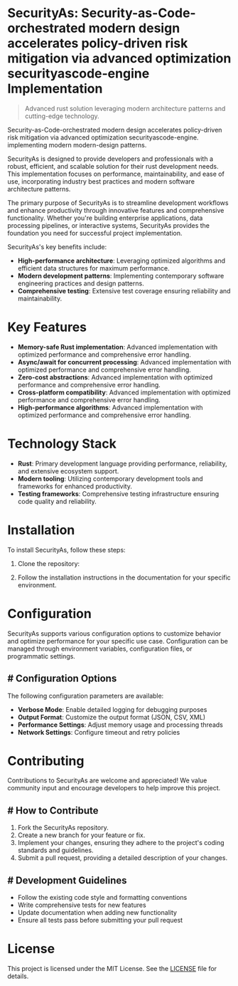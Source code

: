 <!-- fallback_SecurityAs_20250810023849_69746 -->

# SecurityAs: Security-as-Code-orchestrated modern design accelerates policy-driven risk mitigation via advanced optimization securityascode-engine Implementation
> Advanced rust solution leveraging modern architecture patterns and cutting-edge technology.

Security-as-Code-orchestrated modern design accelerates policy-driven risk mitigation via advanced optimization securityascode-engine. implementing modern modern-design patterns.

SecurityAs is designed to provide developers and professionals with a robust, efficient, and scalable solution for their rust development needs. This implementation focuses on performance, maintainability, and ease of use, incorporating industry best practices and modern software architecture patterns.

The primary purpose of SecurityAs is to streamline development workflows and enhance productivity through innovative features and comprehensive functionality. Whether you're building enterprise applications, data processing pipelines, or interactive systems, SecurityAs provides the foundation you need for successful project implementation.

SecurityAs's key benefits include:

* **High-performance architecture**: Leveraging optimized algorithms and efficient data structures for maximum performance.
* **Modern development patterns**: Implementing contemporary software engineering practices and design patterns.
* **Comprehensive testing**: Extensive test coverage ensuring reliability and maintainability.

# Key Features

* **Memory-safe Rust implementation**: Advanced implementation with optimized performance and comprehensive error handling.
* **Async/await for concurrent processing**: Advanced implementation with optimized performance and comprehensive error handling.
* **Zero-cost abstractions**: Advanced implementation with optimized performance and comprehensive error handling.
* **Cross-platform compatibility**: Advanced implementation with optimized performance and comprehensive error handling.
* **High-performance algorithms**: Advanced implementation with optimized performance and comprehensive error handling.

# Technology Stack

* **Rust**: Primary development language providing performance, reliability, and extensive ecosystem support.
* **Modern tooling**: Utilizing contemporary development tools and frameworks for enhanced productivity.
* **Testing frameworks**: Comprehensive testing infrastructure ensuring code quality and reliability.

# Installation

To install SecurityAs, follow these steps:

1. Clone the repository:


2. Follow the installation instructions in the documentation for your specific environment.

# Configuration

SecurityAs supports various configuration options to customize behavior and optimize performance for your specific use case. Configuration can be managed through environment variables, configuration files, or programmatic settings.

## # Configuration Options

The following configuration parameters are available:

* **Verbose Mode**: Enable detailed logging for debugging purposes
* **Output Format**: Customize the output format (JSON, CSV, XML)
* **Performance Settings**: Adjust memory usage and processing threads
* **Network Settings**: Configure timeout and retry policies

# Contributing

Contributions to SecurityAs are welcome and appreciated! We value community input and encourage developers to help improve this project.

## # How to Contribute

1. Fork the SecurityAs repository.
2. Create a new branch for your feature or fix.
3. Implement your changes, ensuring they adhere to the project's coding standards and guidelines.
4. Submit a pull request, providing a detailed description of your changes.

## # Development Guidelines

* Follow the existing code style and formatting conventions
* Write comprehensive tests for new features
* Update documentation when adding new functionality
* Ensure all tests pass before submitting your pull request

# License

This project is licensed under the MIT License. See the [LICENSE](https://github.com/laurindoisaac/SecurityAs/blob/main/LICENSE) file for details.
